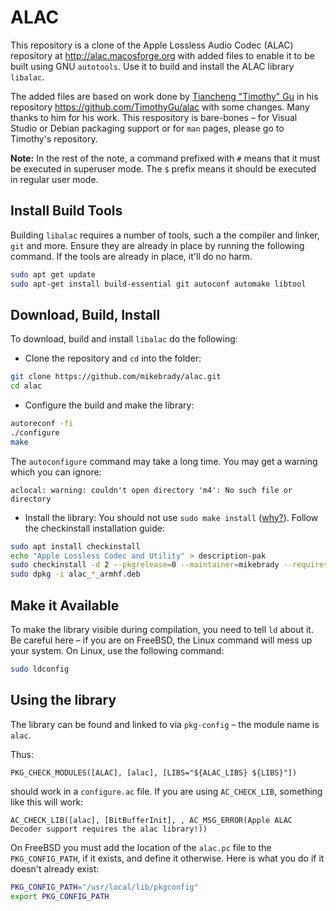ALAC
====

This repository is a clone of the Apple Lossless Audio Codec (ALAC) repository at http://alac.macosforge.org with added files to enable it to be built using GNU `autotools`. Use it to build and install the ALAC library `libalac`.

The added files are based on work done by [Tiancheng "Timothy" Gu](https://github.com/TimothyGu)  in his repository https://github.com/TimothyGu/alac with some changes. Many thanks to him for his work. This respository is bare-bones – for Visual Studio or Debian packaging support or for `man` pages, please go to Timothy's repository.

**Note:** In the rest of the note, a command prefixed with `#` means that it must be executed in superuser mode. The `$` prefix means it should be executed in regular user mode.

Install Build Tools
---
Building `libalac` requires a number of tools, such a the compiler and linker, `git` and more. Ensure they are already in place by running the following command. If the tools are already in place, it'll do no harm. 
```sh
sudo apt get update
sudo apt-get install build-essential git autoconf automake libtool
```
Download, Build, Install
---

To download, build and install `libalac` do the following:

* Clone the repository and `cd` into the folder:
```sh
git clone https://github.com/mikebrady/alac.git
cd alac
```
* Configure the build and make the library:
```sh
autoreconf -fi
./configure
make
```
The `autoconfigure` command may take a long time. You may get a warning which you can ignore:
```
aclocal: warning: couldn't open directory 'm4': No such file or directory
```

* Install the library:
You should not use `sudo make install` ([why?](https://help.ubuntu.com/community/CheckInstall)).
Follow the checkinstall installation guide:

```sh
sudo apt install checkinstall
echo "Apple Lossless Codec and Utility" > description-pak
sudo checkinstall -d 2 --pkgrelease=0 --maintainer=mikebrady --requires= --pkgversion=0.0.7 --install=no
sudo dpkg -i alac_*_armhf.deb
```


Make it Available
---
To make the library visible during compilation, you need to tell `ld` about it. Be careful here – if you are on FreeBSD, the Linux command will mess up your system. On Linux, use the following command:
```sh
sudo ldconfig
```

Using the library
---

The library can be found and linked to via `pkg-config` – the module name is `alac`.

Thus:
```
PKG_CHECK_MODULES([ALAC], [alac], [LIBS="${ALAC_LIBS} ${LIBS}"])
```
should work in a `configure.ac` file. If you are using `AC_CHECK_LIB`, something like this will work:
```
AC_CHECK_LIB([alac], [BitBufferInit], , AC_MSG_ERROR(Apple ALAC Decoder support requires the alac library!))
```

On FreeBSD you must add the location of the `alac.pc` file to the `PKG_CONFIG_PATH`, if it exists, and define it otherwise. Here is what you do if it doesn't already exist:
```sh
PKG_CONFIG_PATH="/usr/local/lib/pkgconfig"
export PKG_CONFIG_PATH
```
